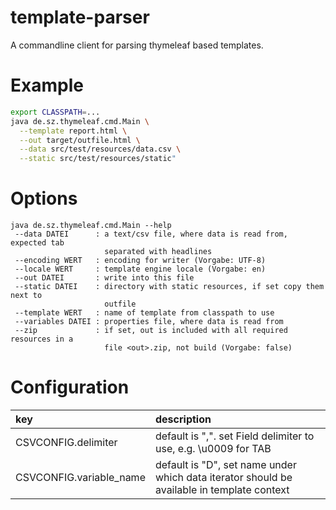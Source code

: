 # template-parser

A commandline client for parsing thymeleaf based templates.

# Example

```bash
export CLASSPATH=...
java de.sz.thymeleaf.cmd.Main \
  --template report.html \
  --out target/outfile.html \
  --data src/test/resources/data.csv \
  --static src/test/resources/static"
```

# Options

```
java de.sz.thymeleaf.cmd.Main --help
 --data DATEI      : a text/csv file, where data is read from, expected tab
                     separated with headlines
 --encoding WERT   : encoding for writer (Vorgabe: UTF-8)
 --locale WERT     : template engine locale (Vorgabe: en)
 --out DATEI       : write into this file
 --static DATEI    : directory with static resources, if set copy them next to
                     outfile
 --template WERT   : name of template from classpath to use
 --variables DATEI : properties file, where data is read from
 --zip             : if set, out is included with all required resources in a
                     file <out>.zip, not build (Vorgabe: false)
```

# Configuration

| key | description |
|:- |:- |
|CSVCONFIG.delimiter| default is ",". set Field delimiter to use, e.g. \u0009 for TAB |
|CSVCONFIG.variable_name | default is "D", set name under which data iterator should be available in template context |
